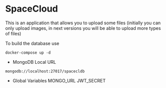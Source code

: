 # SpaceCloud
This is an application that allows you to upload some files (initially you can only upload images, in next versions you will be able to upload more types of files)

To build the database use
```
docker-compose up -d
```

* MongoDB Local URL
```
mongodb://localhost:27017/spacecldb
```

* Global Variables
MONGO_URL
JWT_SECRET 
